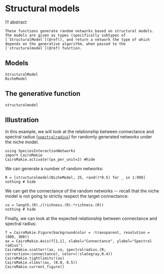 # Structural models

!!! abstract

    These functions generate random networks based on structural models. The models are given as types (specifically subtypes of [`StructuralModel`](@ref)), and return a network the type of which depends on the generative algorithm, when passed to the [`structuralmodel`](@ref) function.

## Models

```@docs
StructuralModel
NicheModel
```

## The generative function

```@docs
structuralmodel
```

## Illustration

In this example, we will look at the relationship between connectance and
spectral radius ([`spectralradius`](@ref)) for randomly generated networks under
the niche model.

```@example 1
using SpeciesInteractionNetworks
import CairoMakie
CairoMakie.activate!(px_per_unit=2) #hide
```

We can generate a number of random networks:

```@example 1
R = [structuralmodel(NicheModel, 25, rand()*0.5) for _ in 1:999]
nothing # hide
```

We can get the connectance of the random networks -- recall that the niche model
is not going to strictly respect the target connectance:

```@example 1
co = length.(R)./(richness.(R).*richness.(R))
nothing # hide
```

Finally, we can look at the expected relationship between connectance and
spectral radius:

```@example 1
f = CairoMakie.Figure(backgroundcolor = :transparent, resolution = (800, 300))
ax = CairoMakie.Axis(f[1,1], xlabel="Connectance", ylabel="Spectral radius")
CairoMakie.scatter!(ax, co, spectralradius.(R; correction=:connectance), color=(:slategray,0.4))
CairoMakie.tightlimits!(ax)
CairoMakie.xlims!(ax, (0.0, 0.5))
CairoMakie.current_figure()
```
